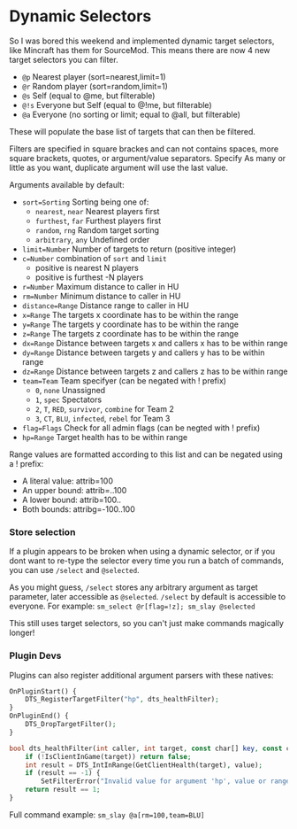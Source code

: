 # Dynamic Selectors

So I was bored this weekend and implemented dynamic target selectors, like Mincraft has them for SourceMod.
This means there are now 4 new target selectors you can filter.

* `@p` Nearest player (sort=nearest,limit=1)
* `@r` Random player (sort=random,limit=1)
* `@s` Self (equal to @me, but filterable)
* `@!s` Everyone but Self (equal to @!me, but filterable)
* `@a` Everyone (no sorting or limit; equal to @all, but filterable)

These will populate the base list of targets that can then be filtered.

Filters are specified in square brackes and can not contains spaces, more square brackets, quotes, or argument/value separators.
Specify As many or little as you want, duplicate argument will use the last value.

Arguments available by default:

* `sort=Sorting` Sorting being one of:
  * `nearest`, `near` Nearest players first
  * `furthest`, `far` Furthest players first
  * `random`, `rng` Random target sorting
  * `arbitrary`, `any` Undefined order
* `limit=Number` Number of targets to return (positive integer)
* `c=Number` combination of `sort` and `limit`
  * positive is nearest N players
  * positive is furthest -N players
* `r=Number` Maximum distance to caller in HU
* `rm=Number` Minimum distance to caller in HU
* `distance=Range` Distance range to caller in HU
* `x=Range` The targets x coordinate has to be within the range
* `y=Range` The targets y coordinate has to be within the range
* `z=Range` The targets z coordinate has to be within the range
* `dx=Range` Distance between targets x and callers x has to be within range
* `dy=Range` Distance between targets y and callers y has to be within range
* `dz=Range` Distance between targets z and callers z has to be within range
* `team=Team` Team specifyer (can be negated with ! prefix)
  * `0`, `none` Unassigned
  * `1`, `spec` Spectators
  * `2`, `T`, `RED`, `survivor`, `combine` for Team 2
  * `3`, `CT`, `BLU`, `infected`, `rebel` for Team 3
* `flag=Flags` Check for all admin flags (can be negted with ! prefix)
* `hp=Range` Target health has to be within range

Range values are formatted according to this list and can be negated using a ! prefix:

* A literal value: attrib=100
* An upper bound: attrib=..100
* A lower bound: attrib=100..
* Both bounds: attribg=-100..100

### Store selection

If a plugin appears to be broken when using a dynamic selector, or if you dont want to re-type
the selector every time you run a batch of commands, you can use `/select` and `@selected`.

As you might guess, `/select` stores any arbitrary argument as target parameter, later accessible
as `@selected`. `/select` by default is accessible to everyone. For example:
`sm_select @r[flag=!z]; sm_slay @selected`

This still uses target selectors, so you can't just make commands magically longer!

### Plugin Devs

Plugins can also register additional argument parsers with these natives:
```php
OnPluginStart() {
	DTS_RegisterTargetFilter("hp", dts_healthFilter);
}
OnPluginEnd() {
	DTS_DropTargetFilter();
}

bool dts_healthFilter(int caller, int target, const char[] key, const char[] value) {
	if (!IsClientInGame(target)) return false;
	int result = DTS_IntInRange(GetClientHealth(target), value);
	if (result == -1) {
		SetFilterError("Invalid value for argument 'hp', value or range expected!");
	return result == 1;
}
```

Full command example: `sm_slay @a[rm=100,team=BLU]`